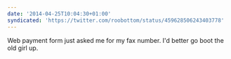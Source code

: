 ```yaml
---
date: '2014-04-25T10:04:30+01:00'
syndicated: 'https://twitter.com/roobottom/status/459628506243403778'
---
```

Web payment form just asked me for my fax number. I'd better go boot the old girl up.

